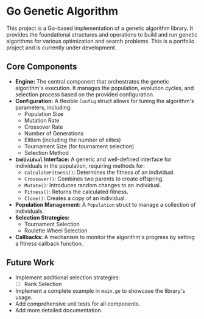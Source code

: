 # Go Genetic Algorithm

This project is a Go-based implementation of a genetic algorithm library. It provides the foundational structures and operations to build and run genetic algorithms for various optimization and search problems. This is a portfolio project and is currently under development.

## Core Components

*   **Engine:** The central component that orchestrates the genetic algorithm's execution. It manages the population, evolution cycles, and selection process based on the provided configuration.
*   **Configuration:** A flexible `Config` struct allows for tuning the algorithm's parameters, including:
    *   Population Size
    *   Mutation Rate
    *   Crossover Rate
    *   Number of Generations
    *   Elitism (including the number of elites)
    *   Tournament Size (for tournament selection)
    *   Selection Method
*   **`Individual` Interface:** A generic and well-defined interface for individuals in the population, requiring methods for:
    *   `CalculateFitness()`: Determines the fitness of an individual.
    *   `Crossover()`: Combines two parents to create offspring.
    *   `Mutate()`: Introduces random changes to an individual.
    *   `Fitness()`: Returns the calculated fitness.
    *   `Clone()`: Creates a copy of an individual.
*   **Population Management:** A `Population` struct to manage a collection of individuals.
*   **Selection Strategies:**
    *   Tournament Selection
    *   Roulette Wheel Selection
*   **Callbacks:** A mechanism to monitor the algorithm's progress by setting a fitness callback function.

## Future Work

*   Implement additional selection strategies:
    *   [ ] Rank Selection
*   Implement a complete example in `main.go` to showcase the library's usage.
*   Add comprehensive unit tests for all components.
*   Add more detailed documentation.